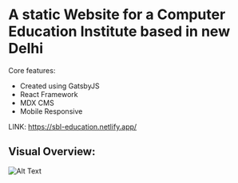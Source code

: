 # A static Website for a Computer Education Institute based in new Delhi

Core features:

- Created using GatsbyJS
- React Framework
- MDX CMS
- Mobile Responsive

LINK: https://sbl-education.netlify.app/

## Visual Overview:

![Alt Text](https://media.giphy.com/media/vFKqnCdLPNOKc/giphy.gif)
